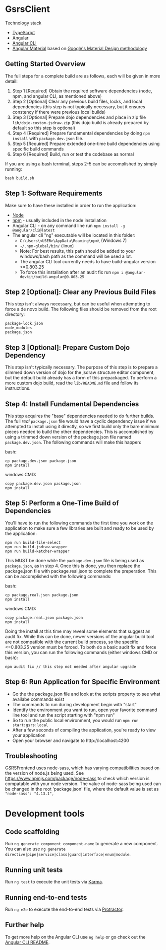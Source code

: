 # GsrsClient

Technology stack

- [TypeScript](https://www.typescriptlang.org/)
- [Angular](https://angular.io/)
- [Angular CLI](https://github.com/angular/angular-cli)
- [Angular Material](https://material.angular.io/) based on [Google's Material Design methodology](https://material.io/design/)

## Getting Started Overview

The full steps for a complete build are as follows, each will be given in more detail:

1. Step 1 [Required] Obtain the required software dependencies (node, npm, and angular CLI, as mentioned above)
2. Step 2 [Optional] Clear any previous build files, locks, and local dependencies (this step is not typically necessary, but it ensures constency if there were previous local builds)
3. Step 3 [Optional] Prepare dojo dependencies and place in zip file `lib/dojo-custom-jsdraw.zip` (this dojo build is already prepared by default so this step is optional)
4. Step 4 [Required] Prepare fundamental dependencies by doing `npm install` with `package.dev.json` file.
5. Step 5 [Required] Prepare extended one-time build dependencies using specific build commands
6. Step 6 [Required] Build, run or test the codebase as normal

If you are using a bash terminal, steps 2-5 can be accomplished by simply running:
```
bash build.sh
```

## Step 1: Software Requirements

Make sure to have these installed in order to run the application:

* [Node](https://nodejs.org/en/)
* [npm](https://www.npmjs.com/) - usually included in the node installation
* Angular CLI - on any command line run `npm install -g @angular/cli@latest`
 * The angular cli "ng" executable will be located in this folder:
   * `C:\Users\<USER>\AppData\Roaming\npm\` (Windows 7)
   * `~/.npm-global/bin/` (linux)
   * Note: For best results, this path should be added to your windows/bash
     path as the command will be used a lot.
   * The angular CLI tool currently needs to have build-angular version <=0.803.25
   * To force this installation after an audit fix run `npm i @angular-devkit/build-angular@0.803.25`
  
## Step 2 [Optional]: Clear any Previous Build Files

This step isn't always necessary, but can be useful when attempting to force a de novo build. The following files should be removed from the root directory:

```
package-lock.json
node_modules
package.json
```

## Step 3 [Optional]: Prepare Custom Dojo Dependency

This step isn't typically necessary. The purpose of this step is to prepare a slimmed down version of dojo for the jsdraw structure editor component, but the default build already has a form of this prepackaged. To perform a more custom dojo build, read the `lib/README.md` file and follow its instructions.


## Step 4: Install Fundamental Dependencies

This step acquires the "base" dependencies needed to do further builds. The full _real_ `package.json` file would have a cyclic dependency issue if we attempted to install using it directly, so we first build only the bare minimum pieces needed to build the other dependencies. This is accomplished by using a trimmed down version of the package.json file named `package.dev.json`. The following commands will make this happen:

bash:
```
cp package.dev.json package.json
npm install
```

windows CMD:
```
copy package.dev.json package.json
npm install
```

## Step 5: Perform a One-Time Build of Dependencies

You'll have to run the following commands the first time you work on the application to make sure a few libraries are built and ready to be used by the application:

```
npm run build-file-select
npm run build-jsdraw-wrapper
npm run build-ketcher-wrapper
```

This MUST be done while the `package.dev.json` file is being used as `package.json`, as in step 4. Once this is done, you then replace the package.json file with package.real.json to complete the preperation. This can be accomplished with the following commands:

bash:
```
cp package.real.json package.json
npm install
```

windows CMD:
```
copy package.real.json package.json
npm install
```

Doing the install at this time may reveal some elements that suggest an audit fix. While this can be done, newer versions of the angular build tool are not compatible with the current build process, so the specific <=0.803.25 version must be forced. To both do a basic audit fix and force this version, you can run the following commands (either windows CMD or bash):

```
npm audit fix // this step not needed after angular upgrade
```

## Step 6: Run Application for Specific Environment

- Go the the package.json file and look at the scripts property to see what availabe commands exist
- The commands to run during development begin with "start"
- Identify the environment you want to run, open your favorite command line tool and run the script starting with "npm run"
 - So to run the public local environment, you would run `npm run start:gsrs:local`
- After a few seconds of compiling the application, you're ready to view your application
- Open your browser and navigate to http://localhost:4200

## Troubleshooting

GSRSFrontend uses node-sass, which has varying compatibilities based on the version of node.js being used. See https://www.npmjs.com/package/node-sass to check which version is compatable with your node version. The value of node-sass being used can be changed in the root 'package.json' file, where the default value is set as `"node-sass": "4.13.1",`

# Development tools


## Code scaffolding

Run `ng generate component component-name` to generate a new component. You can also use `ng generate directive|pipe|service|class|guard|interface|enum|module`.

## Running unit tests

Run `ng test` to execute the unit tests via [Karma](https://karma-runner.github.io).

## Running end-to-end tests

Run `ng e2e` to execute the end-to-end tests via [Protractor](http://www.protractortest.org/).



## Further help

To get more help on the Angular CLI use `ng help` or go check out the [Angular CLI README](https://github.com/angular/angular-cli/blob/master/README.md).

